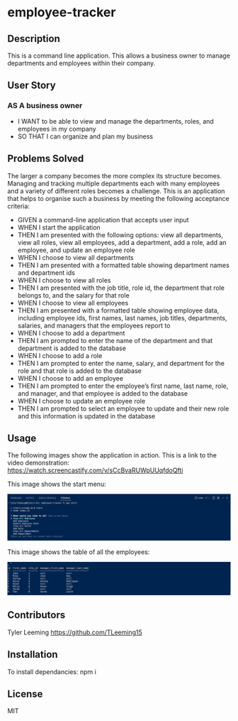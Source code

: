 # employee-tracker

## Description
This is a command line application. This allows a business owner to manage departments and employees within their company.

## User Story

### AS A business owner
* I WANT to be able to view and manage the departments, roles, and employees in my company
* SO THAT I can organize and plan my business

## Problems Solved
The larger a company becomes the more complex its structure becomes. Managing and tracking multiple departments each with many employees and a variety of different roles becomes a challenge. This is an application that helps to organise such a business by meeting the following acceptance criteria:

* GIVEN a command-line application that accepts user input
* WHEN I start the application
* THEN I am presented with the following options: view all departments, view all roles, view all employees, add a department, add a role, add an employee, and update an employee role
* WHEN I choose to view all departments
* THEN I am presented with a formatted table showing department names and department ids
* WHEN I choose to view all roles
* THEN I am presented with the job title, role id, the department that role belongs to, and the salary for that role
* WHEN I choose to view all employees
* THEN I am presented with a formatted table showing employee data, including employee ids, first names, last names, job titles, departments, salaries, and managers that the employees report to
* WHEN I choose to add a department
* THEN I am prompted to enter the name of the department and that department is added to the database
* WHEN I choose to add a role
* THEN I am prompted to enter the name, salary, and department for the role and that role is added to the database
* WHEN I choose to add an employee
* THEN I am prompted to enter the employee’s first name, last name, role, and manager, and that employee is added to the database
* WHEN I choose to update an employee role
* THEN I am prompted to select an employee to update and their new role and this information is updated in the database




## Usage

The following images show the application in action. This is a link to the video demonstration: https://watch.screencastify.com/v/sCcBvaRUWpUUqfdoQfti

This image shows the start menu:

<img src="assets/npm-start.png" alt="A list of options for the user to choose from"/>

This image shows the table of all the employees:

<img src="assets/all-employees.png" alt="A table of all employees with roles, id, and manager"/>




 
## Contributors

Tyler Leeming https://github.com/TLeeming15
## Installation

To install dependancies: npm i 

## License

MIT
